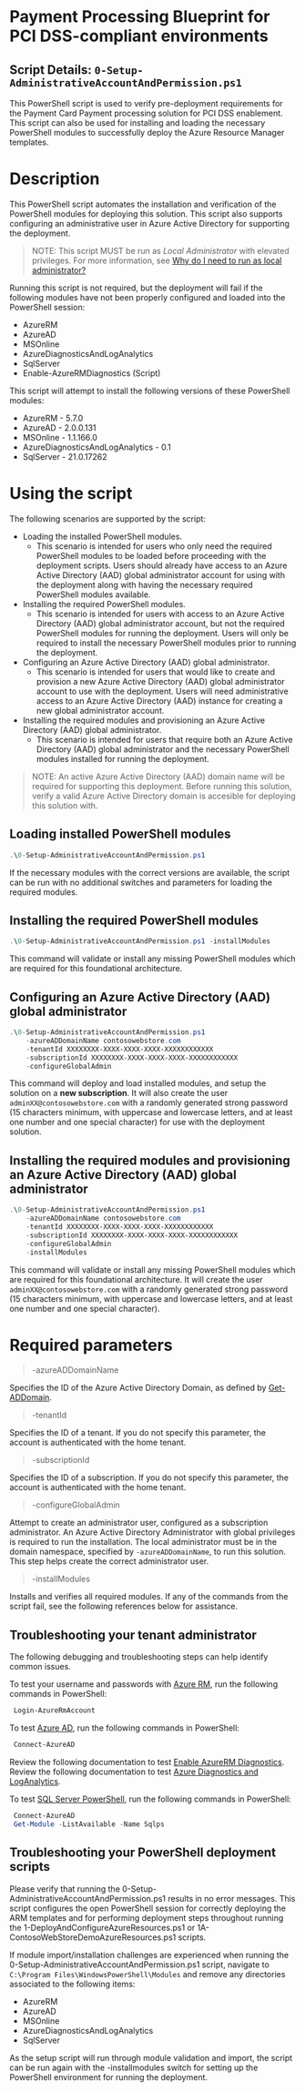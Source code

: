 # Payment Processing Blueprint for PCI DSS-compliant environments

## Script Details: `0-Setup-AdministrativeAccountAndPermission.ps1`

This PowerShell script is used to verify pre-deployment requirements for the Payment Card Payment processing solution for PCI DSS enablement.
This script can also be used for installing and loading the necessary PowerShell modules to successfully deploy the Azure Resource Manager templates. 
 
# Description 
This PowerShell script automates the installation and verification of the PowerShell modules for deploying this solution. This script also supports configuring an administrative user in Azure Active Directory for supporting the deployment. 
 
 > NOTE: This script MUST be run as *Local Administrator* with elevated privileges. For more information, see [Why do I need to run as local administrator?](https://social.technet.microsoft.com/Forums/scriptcenter/en-US/41a4ba3d-93fd-485b-be22-c877afff1bd8/how-to-run-a-powershell-script-in-admin-account?forum=ITCG)  

Running this script is not required, but the deployment will fail if the following modules have not been properly configured and loaded into the PowerShell session:
- AzureRM
- AzureAD
- MSOnline
- AzureDiagnosticsAndLogAnalytics
- SqlServer
- Enable-AzureRMDiagnostics (Script)

This script will attempt to install the following versions of these PowerShell modules:
- AzureRM - 5.7.0
- AzureAD - 2.0.0.131
- MSOnline - 1.1.166.0
- AzureDiagnosticsAndLogAnalytics - 0.1
- SqlServer - 21.0.17262

# Using the script

The following scenarios are supported by the script:
- Loading the installed PowerShell modules. 
    - This scenario is intended for users who only need the required PowerShell modules to be loaded before proceeding with the deployment scripts. Users should already have access to an Azure Active Directory (AAD) global administrator account for using with the deployment along with having the necessary required PowerShell modules available. 
- Installing the required PowerShell modules. 
    - This scenario is intended for users with access to an Azure Active Directory (AAD) global administrator account, but not the required PowerShell modules for running the deployment. Users will only be required to install the necessary PowerShell modules prior to running the deployment.  
- Configuring an Azure Active Directory (AAD) global administrator. 
    - This scenario is intended for users that would like to create and provision a new Azure Active Directory (AAD) global administrator account to use with the deployment. Users will need administrative access to an Azure Active Directory (AAD) instance for creating a new global administrator account.
- Installing the required modules and provisioning an Azure Active Directory (AAD) global administrator.
    - This scenario is intended for users that require both an Azure Active Directory (AAD) global administrator and the necessary PowerShell modules installed for running the deployment. 

> NOTE: An active Azure Active Directory (AAD) domain name will be required for supporting this deployment. Before running this solution, verify a valid Azure Active Directory domain is accesible for deploying this solution with.  

## Loading installed PowerShell modules 
```powershell
.\0-Setup-AdministrativeAccountAndPermission.ps1 
```
If the necessary modules with the correct versions are available, the script can be run with no additional switches and parameters for loading the required modules. 

## Installing the required PowerShell modules

```powershell
.\0-Setup-AdministrativeAccountAndPermission.ps1 -installModules
```
This command will validate or install any missing PowerShell modules which are required for this foundational architecture.

## Configuring an Azure Active Directory (AAD) global administrator

```powershell
.\0-Setup-AdministrativeAccountAndPermission.ps1 
    -azureADDomainName contosowebstore.com
    -tenantId XXXXXXXX-XXXX-XXXX-XXXX-XXXXXXXXXXXX
    -subscriptionId XXXXXXXX-XXXX-XXXX-XXXX-XXXXXXXXXXXX
    -configureGlobalAdmin 
 ```

This command will deploy and load installed modules, and setup the solution on a **new subscription**. It will also create the user `adminXX@contosowebstore.com` with a randomly generated strong password (15 characters minimum, with uppercase and lowercase letters, and at least one number and one special character) for use with the deployment solution. 
 
## Installing the required modules and provisioning an Azure Active Directory (AAD) global administrator

```powershell
.\0-Setup-AdministrativeAccountAndPermission.ps1 
    -azureADDomainName contosowebstore.com
    -tenantId XXXXXXXX-XXXX-XXXX-XXXX-XXXXXXXXXXXX
    -subscriptionId XXXXXXXX-XXXX-XXXX-XXXX-XXXXXXXXXXXX
    -configureGlobalAdmin 
    -installModules
 ``` 
This command will validate or install any missing PowerShell modules which are required for this foundational architecture. It will create the user `adminXX@contosowebstore.com` with a randomly generated strong password (15 characters minimum, with uppercase and lowercase letters, and at least one number and one special character). 

# Required parameters

> -azureADDomainName <String>

Specifies the ID of the Azure Active Directory Domain, as defined by [Get-ADDomain](https://technet.microsoft.com/en-us/library/ee617224.aspx).

> -tenantId <String>

Specifies the ID of a tenant. If you do not specify this parameter, the account is authenticated with the home tenant.

> -subscriptionId <String>

Specifies the ID of a subscription. If you do not specify this parameter, the account is authenticated with the home tenant.

> -configureGlobalAdmin

Attempt to create an administrator user, configured as a subscription administrator. An Azure Active Directory Administrator with global privileges is required to run the installation. The local administrator must be in the domain namespace, specified by `-azureADDomainName`, to run this solution. This step helps create the correct administrator user.

> -installModules

Installs and verifies all required modules. If any of the commands from the script fail, see the following references below for assistance.

## Troubleshooting your tenant administrator

The following debugging and troubleshooting steps can help identify common issues.

To test your username and passwords with [Azure RM](https://docs.microsoft.com/en-us/powershell/azureps-cmdlets-docs/), run the following commands in PowerShell:
```powershell 
 Login-AzureRmAccount
```

To test [Azure AD](https://technet.microsoft.com/en-us/library/dn975125.aspx), run the following commands in PowerShell:  
```powershell 
 Connect-AzureAD
```

Review the following documentation to test [Enable AzureRM Diagnostics](https://www.powershellgallery.com/packages/Enable-AzureRMDiagnostics/1.3/DisplayScript).                   
Review the following documentation to test [Azure Diagnostics and LogAnalytics](https://www.powershellgallery.com/packages/AzureDiagnosticsAndLogAnalytics/0.1).                  

To test [SQL Server PowerShell](https://msdn.microsoft.com/en-us/library/hh231683.aspx?f=255&MSPPError=-2147217396#Installing#SQL#Server#PowerShell#Support), run the following commands in PowerShell:
```powershell  
 Connect-AzureAD  
 Get-Module -ListAvailable -Name Sqlps
```
## Troubleshooting your PowerShell deployment scripts

Please verify that running the 0-Setup-AdministrativeAccountAndPermission.ps1 results in no error messages. This script configures the open PowerShell session for correctly deploying the ARM templates and for performing deployment steps throughout running the 1-DeployAndConfigureAzureResources.ps1 or 1A-ContosoWebStoreDemoAzureResources.ps1 scripts. 

If module import/installation challenges are experienced when running the 0-Setup-AdministrativeAccountAndPermission.ps1 script, navigate to `C:\Program Files\WindowsPowerShell\Modules` and remove any directories associated to the following items:
- AzureRM
- AzureAD
- MSOnline
- AzureDiagnosticsAndLogAnalytics
- SqlServer

As the setup script will run through module validation and import, the script can be run again with the -installmodules switch for setting up the PowerShell environment for running the deployment. 
